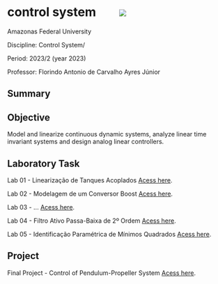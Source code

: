 # control system &nbsp;&nbsp;&nbsp;&nbsp;&nbsp;&nbsp;&nbsp;<img src="https://img.shields.io/badge/Status-Completed-brightgreen"/> 

Amazonas Federal University

Discipline: Control System/

Period: 2023/2 (year 2023)

Professor: Florindo Antonio de Carvalho Ayres Júnior 

## Summary 


## Objective
Model and linearize continuous dynamic systems, analyze linear time invariant systems and design analog linear controllers.

## Laboratory Task

Lab 01 - Linearização de Tanques Acoplados [Acess here](https://github.com/evandr022/Advanced-Programming-Techniques/tree/main/Laborat%C3%B3rio%201%20Introdu%C3%A7%C3%A3o%20ao%20JavaFerramenta%20externa).</p>
Lab 02 - Modelagem de um Conversor Boost [Acess here](https://github.com/evandr022/Advanced-Programming-Techniques/tree/main/Laborat%C3%B3rio%202%20Relembrando%20Programa%C3%A7%C3%A3oFerramenta%20externa).</p>
Lab 03 - ... [Acess here](https://github.com/evandr022/Advanced-Programming-Techniques/tree/main/Laborat%C3%B3rio%203%20Introdu%C3%A7%C3%A3o%20%C3%A0%20Orienta%C3%A7%C3%A3o%20a%20Objetos).</p>
Lab 04 - Filtro Ativo Passa-Baixa de 2º Ordem [Acess here](https://github.com/evandr022/Advanced-Programming-Techniques/tree/main/Laborat%C3%B3rio%204%20Cole%C3%A7%C3%B5es%20Gen%C3%A9ricas%20I).</p>
Lab 05 - Identificação Paramétrica de Mínimos Quadrados [Acess here](https://github.com/evandr022/Advanced-Programming-Techniques/tree/main/Laborat%C3%B3rio%205%20Cole%C3%A7%C3%B5es%20Gen%C3%A9ricas%20II).</p>

## Project

Final Project - Control of Pendulum-Propeller System [Acess here](https://github.com/evandr022/Algorithms-and-Data-Structures-II/tree/main/Trabalhos/Trabalho%2001).</p>
